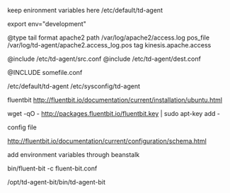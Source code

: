 


keep enironment variables here
/etc/default/td-agent

export env="development"

<source>
  @type tail
  format apache2
  path /var/log/apache2/access.log
  pos_file /var/log/td-agent/apache2.access_log.pos
  tag kinesis.apache.access
</source>


@include /etc/td-agent/src.conf
@include /etc/td-agent/dest.conf

@INCLUDE somefile.conf

/etc/default/td-agent
/etc/sysconfig/td-agent

fluentbit
http://fluentbit.io/documentation/current/installation/ubuntu.html

wget -qO - http://packages.fluentbit.io/fluentbit.key | sudo apt-key add -

config file

http://fluentbit.io/documentation/current/configuration/schema.html


add environment variables through beanstalk


bin/fluent-bit -c fluent-bit.conf



/opt/td-agent-bit/bin/td-agent-bit
